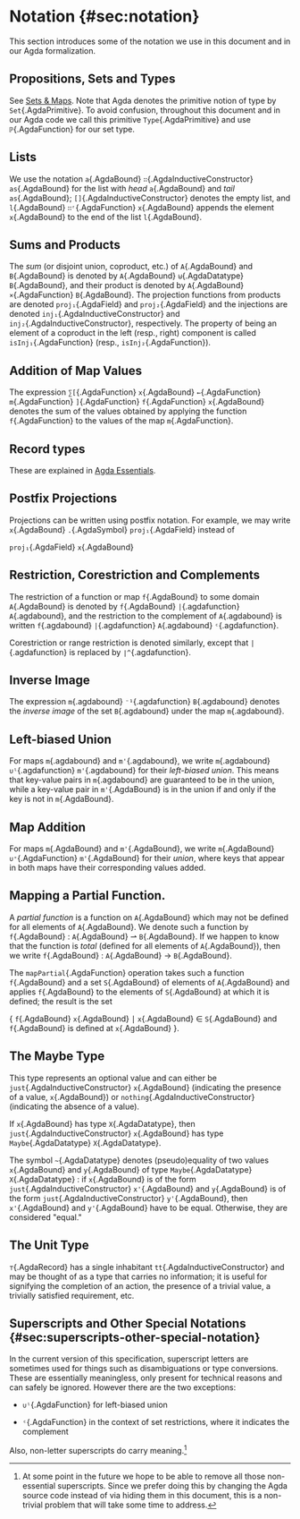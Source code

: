 # Notation {#sec:notation}

This section introduces some of the notation we use in this document and
in our Agda formalization.

## Propositions, Sets and Types

See [Sets & Maps](Ledger.Introduction.md#sec:sets-maps).
Note that Agda denotes the primitive notion of type by `Set`{.AgdaPrimitive}. To
avoid confusion, throughout this document and in our Agda code we call this primitive
`Type`{.AgdaPrimitive} and use `ℙ`{.AgdaFunction} for our set type.

## Lists

We use the notation
`a`{.AgdaBound} `∷`{.AgdaInductiveConstructor} `as`{.AgdaBound} for
the list with *head*
`a`{.AgdaBound} and *tail* `as`{.AgdaBound};
`[]`{.AgdaInductiveConstructor} denotes the empty list, and
`l`{.AgdaBound} `∷ʳ`{.AgdaFunction} `x`{.AgdaBound} appends the element
`x`{.AgdaBound} to the end of the list `l`{.AgdaBound}.

## Sums and Products

The *sum* (or disjoint union, coproduct, etc.) of `A`{.AgdaBound} and
`B`{.AgdaBound} is denoted by
`A`{.AgdaBound} `⊎`{.AgdaDatatype} `B`{.AgdaBound}, and their product
is denoted by `A`{.AgdaBound} `×`{.AgdaFunction} `B`{.AgdaBound}. The
projection functions from products are denoted `proj₁`{.AgdaField} and
`proj₂`{.AgdaField} and the injections are denoted
`inj₁`{.AgdaInductiveConstructor} and
`inj₂`{.AgdaInductiveConstructor}, respectively. The
property of being an element of a coproduct in the left (resp., right) component is called
`isInj₁`{.AgdaFunction} (resp., `isInj₂`{.AgdaFunction}).

## Addition of Map Values

The expression
`∑[`{.AgdaFunction}
`x`{.AgdaBound}
`←`{.AgdaFunction}
`m`{.AgdaFunction}
`]`{.AgdaFunction}
`f`{.AgdaFunction}
`x`{.AgdaBound}
denotes the sum of the values obtained by applying the function
`f`{.AgdaFunction}
to the values of the map
`m`{.AgdaFunction}.

## Record types

These are explained in [Agda Essentials](EssentialAgda.md#sec:appendix-agda-essentials).

## Postfix Projections

Projections can be written using postfix notation. For example, we may
write
`x`{.AgdaBound}
`.`{.AgdaSymbol}
`proj₁`{.AgdaField}
instead of

`proj₁`{.AgdaField}
`x`{.AgdaBound}

## Restriction, Corestriction and Complements

The restriction of a function or map
`f`{.AgdaBound}
to some domain
`A`{.AgdaBound}
is denoted by
`f`{.AgdaBound}
`|`{.agdafunction}
`A`{.agdabound},
and the restriction to the complement of `A`{.agdabound} is written
`f`{.agdabound}
`|`{.agdafunction}
`A`{.agdabound}
`ᶜ`{.agdafunction}.

Corestriction or range restriction is
denoted similarly, except that `|`{.agdafunction} is replaced by
`∣^`{.agdafunction}.

## Inverse Image

The expression 
`m`{.agdabound}
`⁻¹`{.agdafunction}
`B`{.agdabound}
denotes the
*inverse image* of the set 
`B`{.agdabound} 
under the map 
`m`{.agdabound}.

## Left-biased Union

For maps 
`m`{.agdabound} and 
`m'`{.agdabound}, we write
`m`{.agdabound}
`∪ˡ`{.agdafunction}
`m'`{.agdabound} 
for their *left-biased union*. This means that
key-value pairs in 
`m`{.agdabound}
are guaranteed to be in the union, while a key-value pair in
`m'`{.AgdaBound} is in the union if and only if the key is not in
`m`{.AgdaBound}.

## Map Addition

For maps 
`m`{.AgdaBound} and 
`m'`{.AgdaBound}, we write
`m`{.AgdaBound}
`∪⁺`{.AgdaFunction}
`m'`{.AgdaBound} 
for their *union*, where keys that appear
in both maps have their corresponding values added.

## Mapping a Partial Function.

A *partial function* is a function on 
`A`{.AgdaBound}
which may not be defined for all elements of 
`A`{.AgdaBound}. 
We denote such a function by
`f`{.AgdaBound} :
`A`{.AgdaBound} ⇀ 
`B`{.AgdaBound}.
If we happen to know that the function is
*total* (defined for all elements of 
`A`{.AgdaBound}), then we write
`f`{.AgdaBound} :
`A`{.AgdaBound} →
`B`{.AgdaBound}.

The `mapPartial`{.AgdaFunction} operation takes such a function
`f`{.AgdaBound} and a set
`S`{.AgdaBound} of elements of
`A`{.AgdaBound} and applies
`f`{.AgdaBound} to the elements of
`S`{.AgdaBound} at which it is defined; the result is the set

{ `f`{.AgdaBound} `x`{.AgdaBound} ∣ `x`{.AgdaBound} ∈ `S`{.AgdaBound} and `f`{.AgdaBound} is defined at  `x`{.AgdaBound} }.

## The Maybe Type

This type represents an optional value and can either be
`just`{.AgdaInductiveConstructor} `x`{.AgdaBound} (indicating the presence of a value,
`x`{.AgdaBound}) or `nothing`{.AgdaInductiveConstructor} (indicating the absence of a value).

If `x`{.AgdaBound} has type `X`{.AgdaDatatype}, then
`just`{.AgdaInductiveConstructor} `x`{.AgdaBound} has type
`Maybe`{.AgdaDatatype} `X`{.AgdaDatatype}.

The symbol `~`{.AgdaDatatype} denotes (pseudo)equality of two values
`x`{.AgdaBound} and `y`{.AgdaBound} of type
`Maybe`{.AgdaDatatype} `X`{.AgdaDatatype} : if `x`{.AgdaBound} is of the form
`just`{.AgdaInductiveConstructor} `x'`{.AgdaBound} and `y`{.AgdaBound} is
of the form `just`{.AgdaInductiveConstructor} `y'`{.AgdaBound}, then
`x'`{.AgdaBound} and  `y'`{.AgdaBound} have to be equal. Otherwise, they are
considered "equal."

## The Unit Type

`⊤`{.AgdaRecord} has a single inhabitant
`tt`{.AgdaInductiveConstructor} and may be thought
of as a type that carries no information; it is useful for signifying the
completion of an action, the presence of a trivial value, a trivially
satisfied requirement, etc.

## Superscripts and Other Special Notations {#sec:superscripts-other-special-notation}

In the current version of this specification, superscript letters are
sometimes used for things such as disambiguations or type conversions.
These are essentially meaningless, only present for technical reasons
and can safely be ignored. However there are the two exceptions:

- `∪ˡ`{.AgdaFunction} for left-biased union

- `ᶜ`{.AgdaFunction} in the context of set restrictions, where it indicates the complement

Also, non-letter superscripts do carry meaning.[^1]

[^1]:  At some point in the future we hope to be able to remove all those
       non-essential superscripts. Since we prefer doing this by changing the Agda
       source code instead of via hiding them in this document, this is a non-trivial
       problem that will take some time to address.
